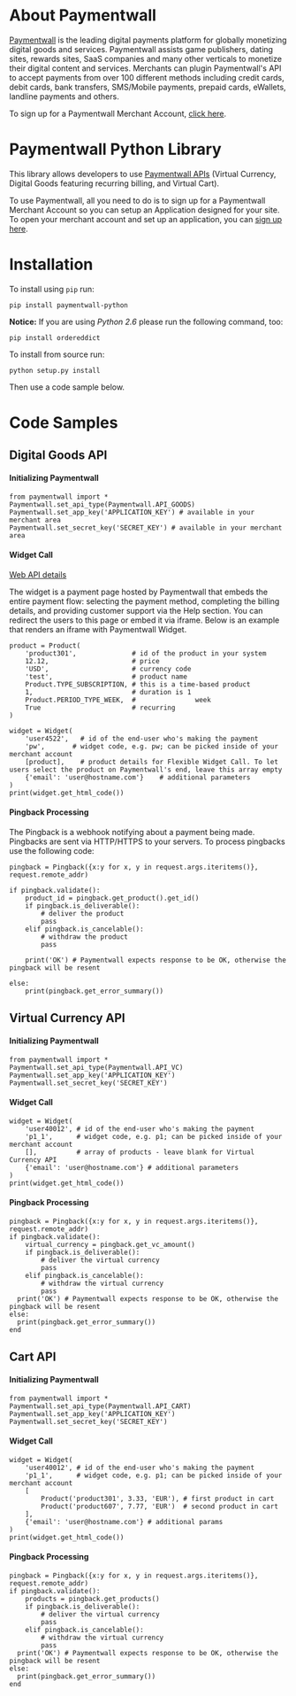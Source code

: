 # About Paymentwall
[Paymentwall](http://paymentwall.com/?source=gh-py) is the leading digital payments platform for globally monetizing digital goods and services. Paymentwall assists game publishers, dating sites, rewards sites, SaaS companies and many other verticals to monetize their digital content and services. 
Merchants can plugin Paymentwall's API to accept payments from over 100 different methods including credit cards, debit cards, bank transfers, SMS/Mobile payments, prepaid cards, eWallets, landline payments and others. 

To sign up for a Paymentwall Merchant Account, [click here](http://paymentwall.com/signup/merchant?source=gh-py).

# Paymentwall Python Library
This library allows developers to use [Paymentwall APIs](http://paymentwall.com/en/documentation/API-Documentation/722?source=gh-py) (Virtual Currency, Digital Goods featuring recurring billing, and Virtual Cart).

To use Paymentwall, all you need to do is to sign up for a Paymentwall Merchant Account so you can setup an Application designed for your site.
To open your merchant account and set up an application, you can [sign up here](http://paymentwall.com/signup/merchant?source=gh-py).

# Installation
To install using <code>pip</code> run:

  <code>pip install paymentwall-python</code>

<b>Notice:</b> If you are using <em>Python 2.6</em> please run the following command, too:

  <code>pip install ordereddict</code>

To install from source run:

  <code>python setup.py install</code>

Then use a code sample below.

# Code Samples

## Digital Goods API

#### Initializing Paymentwall
<pre><code>from paymentwall import *
Paymentwall.set_api_type(Paymentwall.API_GOODS)
Paymentwall.set_app_key('APPLICATION_KEY') # available in your merchant area
Paymentwall.set_secret_key('SECRET_KEY') # available in your merchant area
</code></pre>

#### Widget Call
[Web API details](http://www.paymentwall.com/en/documentation/Digital-Goods-API/710#paymentwall_widget_call_flexible_widget_call)

The widget is a payment page hosted by Paymentwall that embeds the entire payment flow: selecting the payment method, completing the billing details, and providing customer support via the Help section. You can redirect the users to this page or embed it via iframe. Below is an example that renders an iframe with Paymentwall Widget.

<pre><code>product = Product(
    'product301',              # id of the product in your system 
    12.12,                     # price
    'USD',                     # currency code
    'test',                    # product name
    Product.TYPE_SUBSCRIPTION, # this is a time-based product
    1,                         # duration is 1
    Product.PERIOD_TYPE_WEEK,  #               week
    True                       # recurring
)

widget = Widget(
    'user4522',   # id of the end-user who's making the payment
    'pw',       # widget code, e.g. pw; can be picked inside of your merchant account
    [product],    # product details for Flexible Widget Call. To let users select the product on Paymentwall's end, leave this array empty
    {'email': 'user@hostname.com'}    # additional parameters
)
print(widget.get_html_code())
</code></pre>

#### Pingback Processing

The Pingback is a webhook notifying about a payment being made. Pingbacks are sent via HTTP/HTTPS to your servers. To process pingbacks use the following code:
<pre><code>pingback = Pingback({x:y for x, y in request.args.iteritems()}, request.remote_addr)

if pingback.validate():
    product_id = pingback.get_product().get_id()
    if pingback.is_deliverable():
        # deliver the product
        pass
    elif pingback.is_cancelable():
        # withdraw the product
        pass

    print('OK') # Paymentwall expects response to be OK, otherwise the pingback will be resent

else:
    print(pingback.get_error_summary())</code></pre>

## Virtual Currency API

#### Initializing Paymentwall
<pre><code>from paymentwall import *
Paymentwall.set_api_type(Paymentwall.API_VC)
Paymentwall.set_app_key('APPLICATION_KEY')
Paymentwall.set_secret_key('SECRET_KEY')
</code></pre>

#### Widget Call
<pre><code>widget = Widget(
	'user40012', # id of the end-user who's making the payment
	'p1_1',      # widget code, e.g. p1; can be picked inside of your merchant account
	[],          # array of products - leave blank for Virtual Currency API
	{'email': 'user@hostname.com'} # additional parameters
)
print(widget.get_html_code())
</code></pre>

#### Pingback Processing
<pre><code>pingback = Pingback({x:y for x, y in request.args.iteritems()}, request.remote_addr)
if pingback.validate():
    virtual_currency = pingback.get_vc_amount()
    if pingback.is_deliverable():
        # deliver the virtual currency
        pass
    elif pingback.is_cancelable():
        # withdraw the virtual currency
        pass 
  print('OK') # Paymentwall expects response to be OK, otherwise the pingback will be resent
else:
  print(pingback.get_error_summary())
end</code></pre>

## Cart API

#### Initializing Paymentwall
<pre><code>from paymentwall import *
Paymentwall.set_api_type(Paymentwall.API_CART)
Paymentwall.set_app_key('APPLICATION_KEY')
Paymentwall.set_secret_key('SECRET_KEY')
</code></pre>

#### Widget Call
<pre><code>widget = Widget(
	'user40012', # id of the end-user who's making the payment
	'p1_1',      # widget code, e.g. p1; can be picked inside of your merchant account
	[
		Product('product301', 3.33, 'EUR'), # first product in cart
		Product('product607', 7.77, 'EUR')  # second product in cart
	],
	{'email': 'user@hostname.com'} # additional params
)
print(widget.get_html_code())</code></pre>

#### Pingback Processing
<pre><code>pingback = Pingback({x:y for x, y in request.args.iteritems()}, request.remote_addr)
if pingback.validate():
    products = pingback.get_products()
    if pingback.is_deliverable():
        # deliver the virtual currency
        pass
    elif pingback.is_cancelable():
        # withdraw the virtual currency
        pass 
  print('OK') # Paymentwall expects response to be OK, otherwise the pingback will be resent
else:
  print(pingback.get_error_summary())
end</code></pre>
